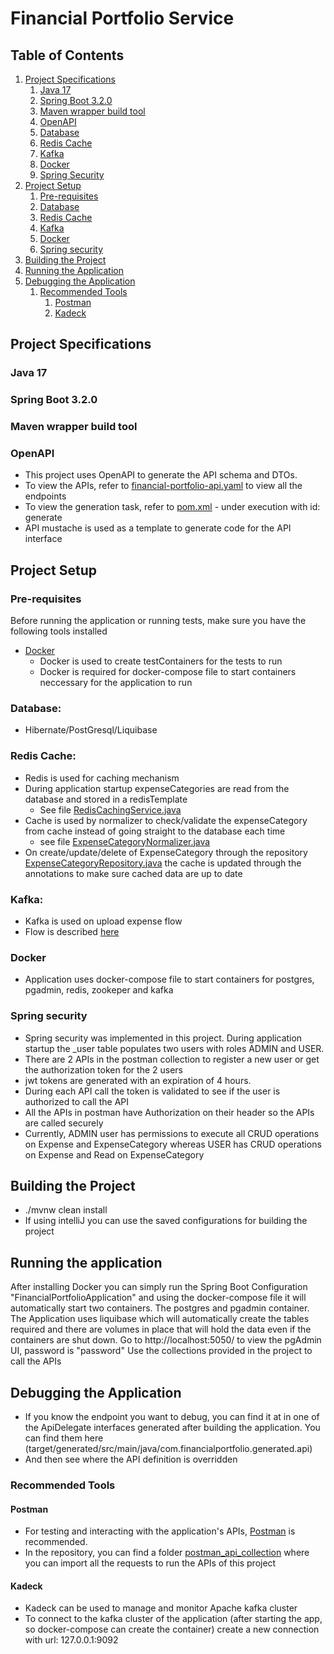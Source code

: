 # Financial Portfolio Service

## Table of Contents
1. [Project Specifications](#project-specifications)
    1. [Java 17](#java-17)
    2. [Spring Boot 3.2.0](#spring-boot-320)
    3. [Maven wrapper build tool](#maven-wrapper-build-tool)
    4. [OpenAPI](#openapi)
    5. [Database](#database)
    6. [Redis Cache](#redis-cache)
    7. [Kafka](#kafka)
    8. [Docker](#docker)
    9. [Spring Security](#spring-security)
2. [Project Setup](#project-setup)
    1. [Pre-requisites](#pre-requisites)
    2. [Database](#database-1)
    3. [Redis Cache](#redis-cache-1)
    4. [Kafka](#kafka-1)
    5. [Docker](#docker-1)
    6. [Spring security](#spring-security-1)
3. [Building the Project](#building-the-project)
4. [Running the Application](#running-the-application)
5. [Debugging the Application](#debugging-the-application)
    1. [Recommended Tools](#recommended-tools)
        1. [Postman](#postman)
        2. [Kadeck](#kadeck)


## Project Specifications
### Java 17
### Spring Boot 3.2.0
### Maven wrapper build tool
### OpenAPI
- This project uses OpenAPI to generate the API schema and DTOs.
- To view the APIs, refer to [financial-portfolio-api.yaml](expenses/src/main/resources/openapi/financial-portfolio-api.yaml) to view all the endpoints
- To view the generation task, refer to [pom.xml](pom.xml) - under execution with id: generate
- API mustache is used as a template to generate code for the API interface


## Project Setup

### Pre-requisites
Before running the application or running tests, make sure you have the following tools installed
- [Docker](https://www.docker.com/)
  - Docker is used to create testContainers for the tests to run
  - Docker is required for docker-compose file to start containers neccessary for the application to run


### Database:
- Hibernate/PostGresql/Liquibase

### Redis Cache:
- Redis is used for caching mechanism
- During application startup expenseCategories are read from the database and stored in a redisTemplate
  - See file [RedisCachingService.java](src/main/java/com/elpidoroun/financialportfolio/service/cache/RedisCachingService.java)
- Cache is used by normalizer to check/validate the expenseCategory from cache instead of going straight to the database each time
  - see file [ExpenseCategoryNormalizer.java](expenses/src/main/java/com/elpidoroun/service/normalize/ExpenseCategoryNormalizer.java)
- On create/update/delete of ExpenseCategory through the repository [ExpenseCategoryRepository.java](expenses/src/main/java/com/elpidoroun/repository/ExpenseCategoryRepository.java) the cache is updated through the annotations to make sure cached data are up to date

### Kafka:
- Kafka is used on upload expense flow
- Flow is described [here](expenses/import-flow.md)

### Docker
- Application uses docker-compose file to start containers for postgres, pgadmin, redis, zookeper and kafka

### Spring security
- Spring security was implemented in this project. During application startup the _user table populates two users with roles ADMIN and USER.
- There are 2 APIs in the postman collection to register a new user or get the authorization token for the 2 users
- jwt tokens are generated with an expiration of 4 hours. 
- During each API call the token is validated to see if the user is authorized to call the API
- All the APIs in postman have Authorization on their header so the APIs are called securely
- Currently, ADMIN user has permissions to execute all CRUD operations on Expense and ExpenseCategory whereas USER has CRUD operations on Expense and Read on ExpenseCategory

## Building the Project
- ./mvnw clean install
- If using intelliJ you can use the saved configurations for building the project

## Running the application
After installing Docker you can simply run the Spring Boot Configuration "FinancialPortfolioApplication" and using the docker-compose file it will automatically start two containers. The postgres and pgadmin container.
The Application uses liquibase which will automatically create the tables required and there are volumes in place that will hold the data even if the containers are shut down.
Go to http://localhost:5050/ to view the pgAdmin UI, password is "password"
Use the collections provided in the project to call the APIs

## Debugging the Application
- If you know the endpoint you want to debug, you can find it at in one of the ApiDelegate interfaces generated after building the application. You can find them here (target/generated/src/main/java/com.financialportfolio.generated.api)
- And then see where the API definition is overridden

### Recommended Tools
#### Postman
- For testing and interacting with the application's APIs, [Postman](https://www.postman.com/downloads/) is recommended.
- In the repository, you can find a folder [postman_api_collection](postman_api_collection) where you can import all the requests to run the APIs of this project


#### Kadeck
- Kadeck can be used to manage and monitor Apache kafka cluster
- To connect to the kafka cluster of the application (after starting the app, so docker-compose can create the container) create a new connection with url: 127.0.0.1:9092
